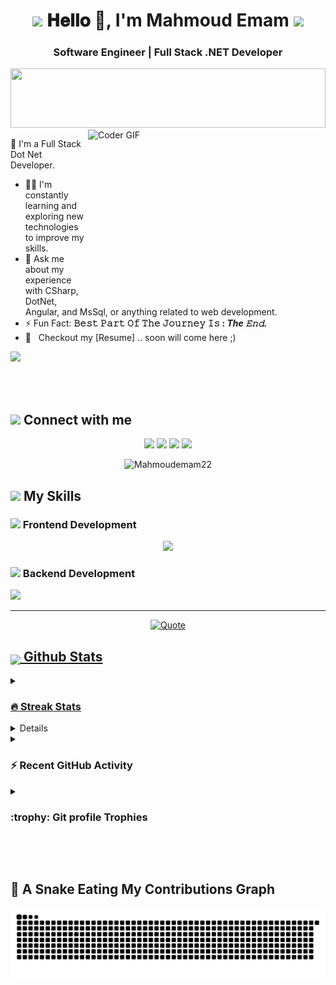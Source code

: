 <h1 align="center">
  <img src="GIF/Earth.gif" width="24px">
   𝐇𝐞𝐥𝐥𝐨 👋, I'm Mahmoud Emam
  <img src="GIF/Hi.gif" width="40px" />
</h1>
 

<h3 align="center">
  Software Engineer | Full Stack .NET Developer
</h3>
<img src="https://github.com/Govindv7555/Govindv7555/blob/main/49e76e0596857673c5c80c85b84394c1.gif" width=100% height=95px>

<img align="right" src="https://media.giphy.com/media/SWoSkN6DxTszqIKEqv/giphy.gif" alt="Coder GIF" width="380" height="280">
 

 🏢 I'm a Full Stack Dot Net Developer.
- 👨‍💻 I'm constantly learning and exploring new technologies to improve my skills.
- 💬 Ask me about my experience with CSharp, DotNet, Angular, and MsSql, or anything related to web development.
- ⚡ Fun Fact: **𝙱𝚎𝚜𝚝 𝙿𝚊𝚛𝚝 𝙾𝚏 𝚃𝚑𝚎 𝙹𝚘𝚞𝚛𝚗𝚎𝚢 𝙸𝚜 : *The 𝙴𝚗𝚍.***
- 📝 &nbsp; Checkout my [Resume] .. soon will come here ;)
<!-- 👨‍💻 Check out my portfolio at Come Soon to see some of the projects I've worked on.*-->
<img src="https://user-images.githubusercontent.com/73097560/115834477-dbab4500-a447-11eb-908a-139a6edaec5c.gif"><br><br>

<br />


<h2> <img src='https://raw.githubusercontent.com/ShahriarShafin/ShahriarShafin/main/Assets/handshake.gif' width="80"> Connect with me </h2>


<p align="center">
<a href="https://www.linkedin.com/in/mahmoud-emam-7a532a23b" target="_blank"><img src="https://img.shields.io/badge/-Mahmoud%20Emam-0077B5?style=for-the-badge&logo=Linkedin&logoColor=white"/></a>
<a href="https://t.me/@mahmoudemam12" target="_blank"><img src="https://img.shields.io/badge/-Mahmoud%20Emam-0077B5?style=for-the-badge&logo=Telegram&logoColor=white"/></a>
<a href="https://wa.me/+201127601306" target="_blank"><img src="https://img.shields.io/badge/-Mahmoud%20Emam-25D366?style=for-the-badge&logo=WhatsApp&logoColor=white"/></a>
<a href="mailto:mahmoud.emam.mh@gmail.com" target="_blank"><img src="https://img.shields.io/badge/-Mahmoud%20Emam-EA2328?style=for-the-badge&logo=Gmail&logoColor=red"/></a>
<p align="center">
<p align="center"> <img src="https://komarev.com/ghpvc/?username=Mahmoudemam22&label=Profile%20views&color=0e75b6&style=flat"   height="28" alt="Mahmoudemam22" /> </p>
</p>

## <img src="https://media2.giphy.com/media/QssGEmpkyEOhBCb7e1/giphy.gif?cid=ecf05e47a0n3gi1bfqntqmob8g9aid1oyj2wr3ds3mg700bl&rid=giphy.gif" width ="3%"> My Skills

### <img src = "https://github.com/7oSkaaa/7oSkaaa/blob/main/Images/IDEs.gif?raw=true" width=5%>  Frontend Development
  <p align="center">
	<img height="75" src="https://go-skill-icons.vercel.app/api/icons?i=html,css,js,bootstrap,sass,typescript,angular"/>
  </p>
  
  ### <img src = "https://github.com/7oSkaaa/7oSkaaa/blob/main/Images/Programming_Languages.gif?raw=true" width=5%> Backend Development
  <p align="left">
	<img height="75" src="https://go-skill-icons.vercel.app/api/icons?i=cpp,cs,dotnet,sqlserver,mysql,postgresql,sqlite,redis,postman,azure,docker,git,github"/>
  </p>
  
---

<p align = "center">
	<a href="https://github.com/piyushsuthar/github-readme-quotes"> <img alt = "Quote" src="https://quotes-github-readme.vercel.app/api?type=horizontal&theme=tokyonight&animation=grow_out_in&quoteCategory=programming">
</p>

## <img src="https://media1.giphy.com/media/v1.Y2lkPTc5MGI3NjExYzFhYzJkMmQ2MWQ3ZGY3MDhjZTE3MDI2Mzk3NzE1OWQyZTRlMmYwMCZjdD1z/iY8CRBdQXODJSCERIr/giphy.gif" width=5% valign="bottom"> Github Stats

<details><summary><h3> 🔥 Streak Stats</h3></summary>

----	

<p align="center"><img src="https://github-readme-streak-stats.herokuapp.com/?user=Mahmoudemam22&theme=tokyonight_duo" alt="Mahmoudemam22" /></p>

</details>
  
<details><summary><h3>💻 GitHub Profile Stats</h3></summary>

----
	
<p align="center">
    <a href="https://github.com/anuraghazra/github-readme-stats">
	    <img alt="Mahmoud emam's Github Stats" src="https://github-readme-stats.vercel.app/api?username=Mahmoudemam22&show_icons=true&count_private=true&locale=en&theme=tokyonight&layout=compact" height="230px"/></a>
	 <!-- <img src="https://github-readme-stats.vercel.app/api/top-langs?username=Mahmoudemam22&langs_count=10&show_icons=true&locale=en&theme=tokyonight" alt="Mahmoudemam22" height="230px"/> -->
	  <img src="https://github-readme-stats.vercel.app/api/top-langs/?username=Mahmoudemam22&hide_border=true&show_icons=true&include_all_commits=true&count_private=true&line_height=21&text_color=fff&title_color=fff&icon_color=6a11cb&bg_color=0,321575,8D0B93,FF057C" alt="Mahmoudemam22" height="230px"/>
<br/>

  <b>Note:</b> Top languages is only a metric of the languages my public code consists of and doesn't reflect experience or skill level.
  </p>
</details>

<details><summary><h3>⚡ Recent GitHub Activity</h3></summary>

----
	
<img src="https://github-readme-activity-graph.vercel.app/graph?username=Mahmoudemam22&bg_color=1a1b27&color=aa82d9&line=628edb&point=64bfaf&area=true&hide_border=true)(https://github.com/ashutosh00710/github-readme-activity-graph)">
 
</details>

<details><summary> <h3> :trophy: Git profile Trophies </h3></summary>

----
	
<p align="center"> <a href="https://github.com/ryo-ma/github-profile-trophy"><img src="https://github-profile-trophy.vercel.app/?username=Mahmoudemam22&layout=compact&theme=tokyonight&column=4&margin-w=15&margin-h=15" alt="Mahmoudemam22" /></a> </p>


	
</details>
	
<!-- <details><summary><h3> :open_file_folder: My Repositories </h3></summary>

----
	
<div>
  <p align="center">
	<a href="https://github.com/Mahmoudemam22/Talabat">
      		<img src="https://github-readme-stats.vercel.app/api/pin/?username=7oSkaaa&repo=LeetCode_DailyChallenge_2023&theme=tokyonight" alt="GitHub Stats" />
    	</a>
	<a href="https://github.com/Mahmoudemam22/Food-Space">
      		<img src="https://github-readme-stats.vercel.app/api/pin/?username=7oSkaaa&repo=Ahmed-Hossam&theme=tokyonight" alt="GitHub Stats" />
    	</a>
    	
  </p>
</div>
</details> -->

</br></br>
	
## 🐍 A Snake Eating My Contributions Graph

<p align="center">
	<picture>
		  <source media="(prefers-color-scheme: dark)" srcset="https://raw.githubusercontent.com/7oSkaaa/7oSkaaa/output/github-contribution-grid-snake-dark.svg">
		  <source media="(prefers-color-scheme: light)" srcset="https://raw.githubusercontent.com/7oSkaaa/7oSkaaa/output/github-contribution-grid-snake.svg">
		  <img alt="github contribution grid snake animation" src="https://raw.githubusercontent.com/7oSkaaa/7oSkaaa/output/github-contribution-grid-snake.svg">
	</picture>
</p>
